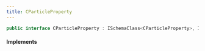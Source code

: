 ```yaml
---
title: CParticleProperty
---
```


```csharp
public interface CParticleProperty : ISchemaClass<CParticleProperty>, ISchemaField, ISchemaClass, INativeHandle
```

#### Implements

